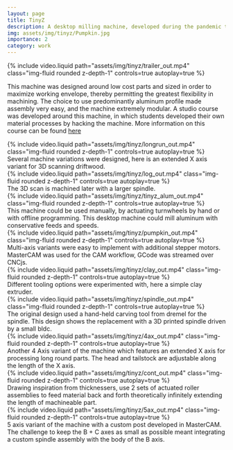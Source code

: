 ```yaml
---
layout: page
title: TinyZ
description: A desktop milling machine, developed during the pandemic to support remote making at MIT School of Architecture
img: assets/img/tinyz/Pumpkin.jpg
importance: 2
category: work
---
```


<div class="row">
    <div class="col-sm mt-3 mt-md-0">
    {% include video.liquid path="assets/img/tinyz/trailer_out.mp4" class="img-fluid rounded z-depth-1" controls=true autoplay=true %}
    </div>
</div>

This machine was designed around low cost parts and sized in order to maximize working envelope, thereby permitting the greatest flexibility in machining. The choice to use predominantly aluminum profile made assembly very easy, and the machine extremely modular. 
A studio course was developed around this machine, in which students developed their own material processes by hacking the machine. More information on this course can be found <a href="https://www.w3schools.com">here</a>

<div class="row justify-content-sm-center">
    <div class="col-sm-8 mt-3 mt-md-0">
        {% include video.liquid path="assets/img/tinyz/longrun_out.mp4" class="img-fluid rounded z-depth-1" controls=true autoplay=true %}
    </div>
    <div class="col-sm-4 mt-3 mt-md-0">
        Several machine variations were designed, here is an extended X axis variant for 3D scanning driftwood.
    </div>
</div>

<div class="row justify-content-sm-center">
    <div class="col-sm-8 mt-3 mt-md-0">
        {% include video.liquid path="assets/img/tinyz/log_out.mp4" class="img-fluid rounded z-depth-1" controls=true autoplay=true %}
    </div>
    <div class="col-sm-4 mt-3 mt-md-0">
        The 3D scan is machined later with a larger spindle.   
    </div>
</div>

<div class="row justify-content-sm-center">
    <div class="col-sm-8 mt-3 mt-md-0">
        {% include video.liquid path="assets/img/tinyz/tinyz_alum_out.mp4" class="img-fluid rounded z-depth-1" controls=true autoplay=true %}
    </div>
    <div class="col-sm-4 mt-3 mt-md-0">
        This machine could be used manually, by actuating turnwheels by hand or with offline programming. This desktop machine could mill aluminum with conservative feeds and speeds.
    </div>
</div>
<div class="row justify-content-sm-center">
    <div class="col-sm-8 mt-3 mt-md-0">
        {% include video.liquid path="assets/img/tinyz/pumpkin_out.mp4" class="img-fluid rounded z-depth-1" controls=true autoplay=true %}
    </div>
    <div class="col-sm-4 mt-3 mt-md-0">
        Multi-axis variants were easy to implement with additional stepper motors. MasterCAM was used for the CAM workflow, GCode was streamed over CNCjs. 
    </div>
</div>

<div class="row justify-content-sm-center">
    <div class="col-sm-8 mt-3 mt-md-0">
        {% include video.liquid path="assets/img/tinyz/clay_out.mp4" class="img-fluid rounded z-depth-1" controls=true autoplay=true %}
    </div>
    <div class="col-sm-4 mt-3 mt-md-0">
        Different tooling options were experimented with, here a simple clay extruder.
    </div>
</div>

<div class="row justify-content-sm-center">
    <div class="col-sm-8 mt-3 mt-md-0">
        {% include video.liquid path="assets/img/tinyz/spindle_out.mp4" class="img-fluid rounded z-depth-1" controls=true autoplay=true %}
    </div>
    <div class="col-sm-4 mt-3 mt-md-0">
        The original design used a hand-held carving tool from dremel for the spindle. This design shows the replacement with a 3D printed spindle driven by a small bldc. 
    </div>
</div>

<div class="row justify-content-sm-center">
    <div class="col-sm-8 mt-3 mt-md-0">
        {% include video.liquid path="assets/img/tinyz/4ax_out.mp4" class="img-fluid rounded z-depth-1" controls=true autoplay=true %}
    </div>
    <div class="col-sm-4 mt-3 mt-md-0">
        Another 4 Axis variant of the machine which features an extended X axis for processing long round parts. The head and tailstock are adjustable along the length of the X axis.  
    </div>
</div>

<div class="row justify-content-sm-center">
    <div class="col-sm-8 mt-3 mt-md-0">
        {% include video.liquid path="assets/img/tinyz/cont_out.mp4" class="img-fluid rounded z-depth-1" controls=true autoplay=true %}
    </div>
    <div class="col-sm-4 mt-3 mt-md-0">
        Drawing inspiration from thicknessers, use 2 sets of actuated roller assemblies to feed material back and forth theoretically infinitely extending the length of machineable part.   
    </div>
</div>

<div class="row justify-content-sm-center">
    <div class="col-sm-8 mt-3 mt-md-0">
        {% include video.liquid path="assets/img/tinyz/5ax_out.mp4" class="img-fluid rounded z-depth-1" controls=true autoplay=true %}
    </div>
    <div class="col-sm-4 mt-3 mt-md-0">
        5 axis variant of the machine with a custom post developed in MasterCAM. The challenge to keep the B + C axes as small as possible meant integrating a custom spindle assembly with the body of the B axis.   
    </div>
</div>
